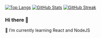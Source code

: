 [![Top Langs](https://github-readme-stats.vercel.app/api/top-langs/?username=FluffyRudy)](https://github.com/FluffyRudy/github-readme-stats)
[![GitHub Stats](https://github-readme-stats.vercel.app/api?username=FluffyRudy)](https://github.com/FluffyRudy/github-readme-stats)
[![GitHub Streak](https://github-readme-streak-stats.herokuapp.com/?user=FluffyRudy)](https://git.io/streak-stats)

### Hi there 👋
🌱 I’m currently learning React and NodeJS

<!--
**FluffyRudy/FluffyRudy** is a ✨ _special_ ✨ repository because its `README.md` (this file) appears on your GitHub profile.

Here are some ideas to get you started:

- 🔭 I’m currently working on ...
- 🌱 I’m currently learning ...
- 👯 I’m looking to collaborate on ...
- 🤔 I’m looking for help with ...
- 💬 Ask me about ...
- 📫 How to reach me: ...
- 😄 Pronouns: ...
- ⚡ Fun fact: ...
-->
